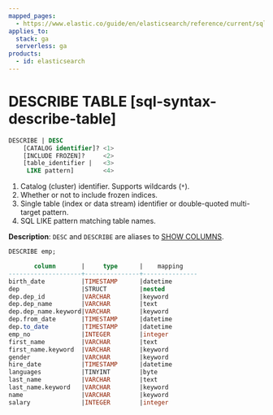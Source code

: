 ```yaml
---
mapped_pages:
  - https://www.elastic.co/guide/en/elasticsearch/reference/current/sql-syntax-describe-table.html
applies_to:
  stack: ga
  serverless: ga
products:
  - id: elasticsearch
---
```


# DESCRIBE TABLE [sql-syntax-describe-table]

```sql
DESCRIBE | DESC
    [CATALOG identifier]? <1>
    [INCLUDE FROZEN]?     <2>
    [table_identifier |   <3>
     LIKE pattern]        <4>
```

1. Catalog (cluster) identifier. Supports wildcards (`*`).
2. Whether or not to include frozen indices.
3. Single table (index or data stream) identifier or double-quoted multi-target pattern.
4. SQL LIKE pattern matching table names.


**Description**: `DESC` and `DESCRIBE` are aliases to [SHOW COLUMNS](sql-syntax-show-columns.md).

```sql
DESCRIBE emp;

       column       |     type      |    mapping
--------------------+---------------+---------------
birth_date          |TIMESTAMP      |datetime
dep                 |STRUCT         |nested
dep.dep_id          |VARCHAR        |keyword
dep.dep_name        |VARCHAR        |text
dep.dep_name.keyword|VARCHAR        |keyword
dep.from_date       |TIMESTAMP      |datetime
dep.to_date         |TIMESTAMP      |datetime
emp_no              |INTEGER        |integer
first_name          |VARCHAR        |text
first_name.keyword  |VARCHAR        |keyword
gender              |VARCHAR        |keyword
hire_date           |TIMESTAMP      |datetime
languages           |TINYINT        |byte
last_name           |VARCHAR        |text
last_name.keyword   |VARCHAR        |keyword
name                |VARCHAR        |keyword
salary              |INTEGER        |integer
```

